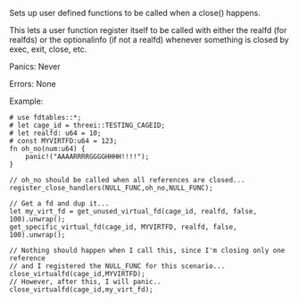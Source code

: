 Sets up user defined functions to be called when a close() happens.  

This lets a user function register itself to be called with either the
realfd (for realfds) or the optionalinfo (if not a realfd) whenever
something is closed by exec, exit, close, etc.

Panics:
    Never

Errors:
    None

Example:
```should_panic
# use fdtables::*;
# let cage_id = threei::TESTING_CAGEID;
# let realfd: u64 = 10;
# const MYVIRTFD:u64 = 123;
fn oh_no(num:u64) {
    panic!("AAAARRRRGGGGHHHH!!!!");
}

// oh_no should be called when all references are closed...
register_close_handlers(NULL_FUNC,oh_no,NULL_FUNC);

// Get a fd and dup it...
let my_virt_fd = get_unused_virtual_fd(cage_id, realfd, false, 100).unwrap();
get_specific_virtual_fd(cage_id, MYVIRTFD, realfd, false, 100).unwrap();

// Nothing should happen when I call this, since I'm closing only one reference
// and I registered the NULL_FUNC for this scenario...
close_virtualfd(cage_id,MYVIRTFD);
// However, after this, I will panic..
close_virtualfd(cage_id,my_virt_fd);
```
